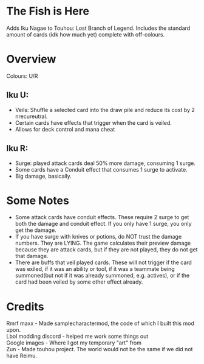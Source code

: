 
# The Fish is Here

Adds Iku Nagae to Touhou: Lost Branch of Legend.
Includes the standard amount of cards (idk how much yet) complete with off-colours.

# Overview

Colours: U/R  

## Iku U:

- Veils: Shuffle a selected card into the draw pile and reduce its cost by 2 nrecureutral.
- Certain cards have effects that trigger when the card is veiled.  
- Allows for deck control and mana cheat
  
## Iku R:

- Surge: played attack cards deal 50% more damage, consuming 1 surge.
- Some cards have a Conduit effect that consumes 1 surge to activate.
- Big damage, basically.
  
# Some Notes

- Some attack cards have conduit effects. These require 2 surge to get both the damage and conduit effect.
If you only have 1 surge, you only get the damage.
- If you have surge with knives or potions, do NOT trust the damage numbers. They are LYING.
 The game calculates their preview damage because they are attack cards, but if they are not played, they do not get that damage.
- There are buffs that veil played cards. These will not trigger if the card was exiled, if it was an ability or tool, if it was a teammate
being summoned(but not if it was already summoned, e.g. actives), or if the card had been veiled by some other effect already.

# Credits

Rmrf maxx - Made samplecharactermod, the code of which I built this mod upon.  
Lbol modding discord - helped me work some things out  
Google images - Where I got my temporary "art" from  
Zun - Made touhou project. The world would not be the same if we did not have Reimu.
